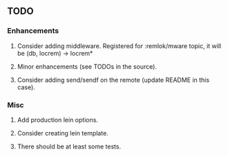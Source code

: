 ## TODO

### Enhancements

1) Consider adding middleware. Registered for :remlok/mware topic, it will be (db, locrem) -> locrem*

2) Minor enhancements (see TODOs in the source).

3) Consider adding send/sendf on the remote (update README in this case).

### Misc
 
1) Add production lein options.

2) Consider creating lein template.

3) There should be at least some tests.